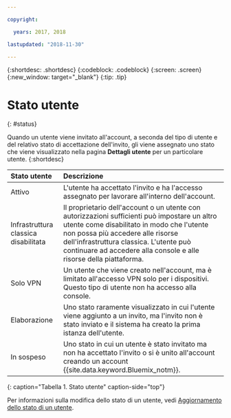 ```yaml
---

copyright:

  years: 2017, 2018

lastupdated: "2018-11-30"

---
```


{:shortdesc: .shortdesc}
{:codeblock: .codeblock}
{:screen: .screen}
{:new_window: target="_blank"}
{:tip: .tip}


# Stato utente
{: #status}

Quando un utente viene invitato all'account, a seconda del tipo di utente e del relativo stato di accettazione dell'invito, gli viene assegnato uno stato che viene visualizzato nella pagina **Dettagli utente** per un particolare utente.
{:shortdesc}

| Stato utente | Descrizione |
|:-----------|:------------|
| Attivo | L'utente ha accettato l'invito e ha l'accesso assegnato per lavorare all'interno dell'account. |
| Infrastruttura classica disabilitata | Il proprietario dell'account o un utente con autorizzazioni sufficienti può impostare un altro utente come disabilitato in modo che l'utente non possa più accedere alle risorse dell'infrastruttura classica. L'utente può continuare ad accedere alla console e alle risorse della piattaforma. |
| Solo VPN | Un utente che viene creato nell'account, ma è limitato all'accesso VPN solo per i dispositivi. Questo tipo di utente non ha accesso alla console.|
| Elaborazione | Uno stato raramente visualizzato in cui l'utente viene aggiunto a un invito, ma l'invito non è stato inviato e il sistema ha creato la prima istanza dell'utente. |
| In sospeso | Uno stato in cui un utente è stato invitato ma non ha accettato l'invito o si è unito all'account creando un account {{site.data.keyword.Bluemix_notm}}. |
{: caption="Tabella 1. Stato utente" caption-side="top"}

Per informazioni sulla modifica dello stato di un utente, vedi [Aggiornamento dello stato di un utente](/docs/iam/update_status.html#status).
